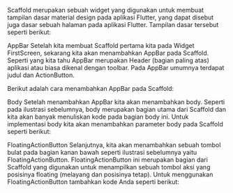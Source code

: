 Scaffold merupakan sebuah widget yang digunakan untuk membuat tampilan dasar material design pada aplikasi Flutter, yang dapat disebut juga dasar sebuah halaman pada aplikasi Flutter. Tampilan dasar tersebut seperti berikut:


AppBar
Setelah kita membuat Scaffold pertama kita pada Widget FirstScreen, sekarang kita akan menambahkan AppBar pada Scaffold. Seperti yang kita tahu AppBar merupakan Header (bagian paling atas) aplikasi atau biasa dikenal dengan toolbar. Pada AppBar umumnya terdapat judul dan ActionButton.

Berikut adalah cara menambahkan AppBar pada Scaffold:

Body
Setelah menambahkan AppBar kita akan menambahkan body. Seperti pada ilustrasi sebelumnya, body merupakan bagian utama dari Scaffold dan kita akan banyak menuliskan kode pada bagian body ini. Untuk implementasi body kita akan menambahkan parameter body pada Scaffold seperti berikut:

FloatingActionButton
Selanjutnya, kita akan menambahkan sebuah tombol bulat pada bagian kanan bawah seperti ilustrasi sebelumnya yaitu FloatingActionButton. FloatingActionButton ini merupakan bagian dari Scaffold yang digunakan untuk menampilkan sebuah tombol aksi yang posisinya floating (melayang dan posisinya tetap). Untuk menggunakan FloatingActionButton tambahkan kode Anda seperti berikut: